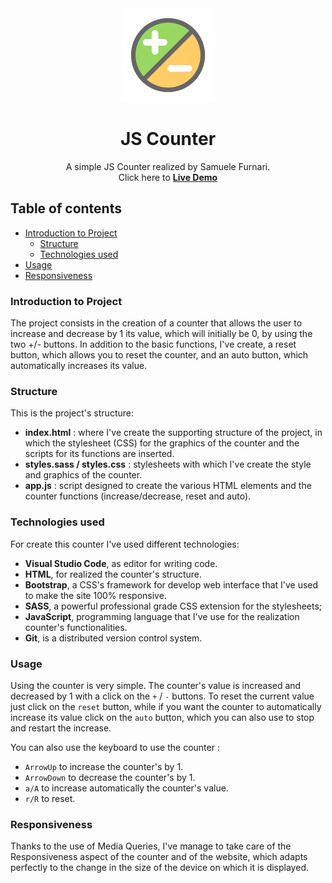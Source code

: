 <div align="center"><img src="/assets/img/fav.png" width="150px"></div>
<h1 align="center">JS Counter</h1>
<p align="center">A simple JS Counter realized by Samuele Furnari.
<br>
Click here to <a href="https://samuelefrni.github.io/js-counter/"><strong>Live Demo</strong></a>
</p>

## Table of contents

- [Introduction to Project](#introduction-to-project)
  - [Structure](#structure)
  - [Technologies used](#technologies-used)
- [Usage](#usage)
- [Responsiveness](#responsiveness)

### Introduction to Project

The project consists in the creation of a counter that allows the user to increase and decrease by 1 its value, 
which will initially be 0, by using the two +/- buttons.
In addition to the basic functions, I've create, a reset button, which allows you to reset the counter, and an auto button, which automatically increases its value.

### Structure

This is the project's structure:
- **index.html** : where I've create the supporting structure of the project, in which the stylesheet (CSS) for the graphics of the counter and the scripts for its functions are inserted.
- **styles.sass / styles.css** : stylesheets with which I've create the style and graphics of the counter.
- **app.js** : script designed to create the various HTML elements and the counter functions (increase/decrease, reset and auto).

### Technologies used

For create this counter I've used different technologies:
- **Visual Studio Code**, as editor for writing code.
- **HTML**, for realized the counter's structure.
- **Bootstrap**, a CSS's framework for develop web interface that I've used to make the site 100% responsive.
- **SASS**, a powerful professional grade CSS extension for the stylesheets;
- **JavaScript**, programming language that I've use for the realization counter's functionalities.
- **Git**, is a distributed version control system.

### Usage

Using the counter is very simple. The counter's value is increased and decreased by 1 with a click on the `+` / `-` buttons.
To reset the current value just click on the `reset` button, while if you want the counter to automatically increase its value click on the `auto` button, which you can also use to stop and restart the increase.

You can also use the keyboard to use the counter :
- `ArrowUp` to increase the counter's by 1.
- `ArrowDown` to decrease the counter's by 1.
- `a/A` to increase automatically the counter's value.
- `r/R` to reset.

### Responsiveness

Thanks to the use of Media Queries, I've manage to take care of the Responsiveness aspect of the counter and of the website, which adapts perfectly to the change in the size of the device on which it is displayed.

